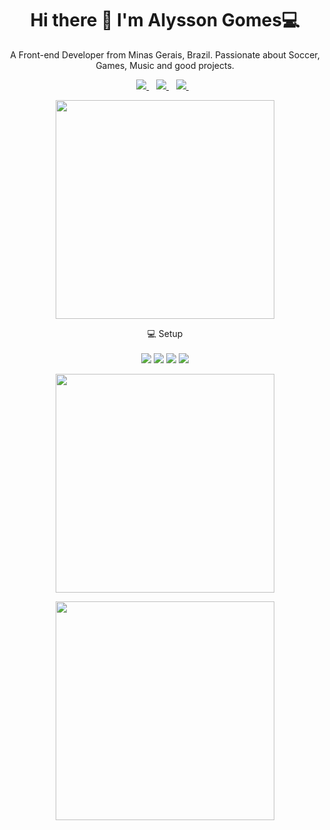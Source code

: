 <h1 align='center'>
  Hi there 👋 I'm Alysson Gomes💻
</h1>

<p align='center'>
  A Front-end Developer from Minas Gerais, Brazil.
 Passionate about Soccer, Games, Music and good projects.
</p>



<p align='center'>
 
  <a href="https://www.linkedin.com/in/Kajuh-579549165" target="_blank">
    <img src="https://img.shields.io/badge/linkedin-%230077B5.svg?&style=for-the-badge&logo=linkedin&logoColor=white" />
  </a>&nbsp;&nbsp;
  
  <a href="https://www.instagram.com/kajuber/" target="_blank">
    <img src="https://img.shields.io/badge/instagram-%23E4405F.svg?&style=for-the-badge&logo=instagram&logoColor=white" />        
  </a>&nbsp;&nbsp;
  
  <a href="https://Kajuh.github.io/" target="_blank">
  <img src="https://img.shields.io/website?down_color=BLUE&down_message=ONLINE&style=for-the-badge&up_color=GREEN&up_message=PORTFOLIO&url=https%3A%2F%2FKajuh.github.io%2F" />
  </a>&nbsp;&nbsp;
</p>

<p align='center'>
  <a href="#"><img src="https://github-readme-stats.vercel.app/api?username=Kajuh&show_icons=true&count_private=true&theme=dark" width="350"></a>
</p>

<p align='center'>
  💻 Setup<br/><br/>
  <img src="https://img.shields.io/badge/windows-%230078D6.svg?&style=for-the-badge&logo=windows&logoColor=white" />
  <img src="https://img.shields.io/badge/intel-core%20i3%208th-%230071C5.svg?&style=for-the-badge&logo=intel&logoColor=white" />
  <img src="https://img.shields.io/badge/RAM-16GB-%230071C5.svg?&style=for-the-badge&logoColor=white" />
  <img src="https://img.shields.io/badge/nvidia-gtx%20106020%6GB-%2376B900.svg?&style=for-the-badge&logo=nvidia&logoColor=white" />
</p>

<p align='center'>
<a href='#'> <img src="https://github-readme-stats.vercel.app/api/top-langs/?username=Kajuh&theme=dark"width="350"></a>
  </p>
  
 <p align='center'>
<a href='#'> <img src="https://github-readme-streak-stats.herokuapp.com/?user=Kajuh&theme=dark"width="350"></a>
</p>


<p align='center'>
<Open to work 😄>
</p>


<!--
